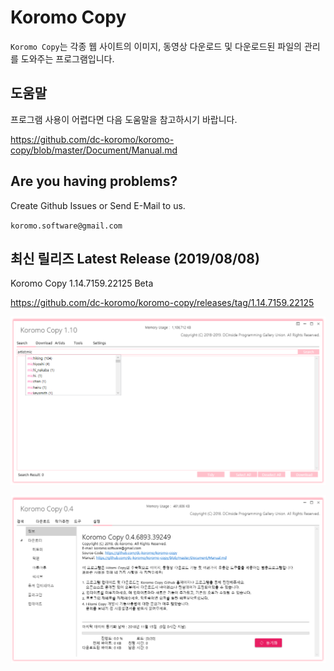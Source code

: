 # Koromo Copy

`Koromo Copy`는 각종 웹 사이트의 이미지, 동영상 다운로드 및 다운로드된 파일의 관리를 도와주는 프로그램입니다.

## 도움말

프로그램 사용이 어렵다면 다음 도움말을 참고하시기 바랍니다.

https://github.com/dc-koromo/koromo-copy/blob/master/Document/Manual.md

## Are you having problems?

Create Github Issues or Send E-Mail to us.

`koromo.software@gmail.com`

## 최신 릴리즈 Latest Release (2019/08/08)

Koromo Copy 1.14.7159.22125 Beta

https://github.com/dc-koromo/koromo-copy/releases/tag/1.14.7159.22125

![hitomi history](Document/Images/1.png)

![hitomi history](Document/Images/2.png)
